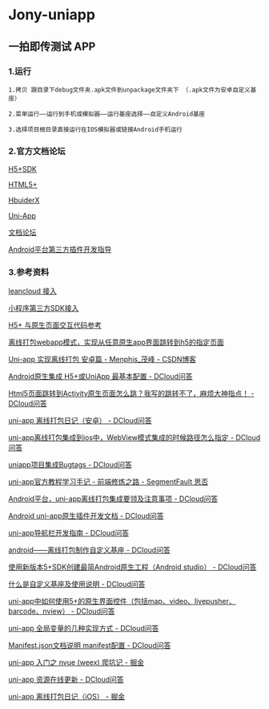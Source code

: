# Jony-uniapp

## 一拍即传测试 APP

### 1.运行

	1.拷贝 跟目录下debug文件夹.apk文件到unpackage文件夹下 （.apk文件为安卓自定义基座）
	
	2.菜单运行——运行到手机或模拟器——运行基座选择——自定义Android基座
	
	3.选择项目根目录直接运行在IOS模拟器或链接Android手机运行

### 2.官方文档论坛

[H5+SDK](http://ask.dcloud.net.cn/article/103)

[HTML5+](http://www.html5plus.org/doc/h5p.html)

[HbuiderX](http://www.dcloud.io/hbuilderx.html)

[Uni-App](https://uniapp.dcloud.io)

[文档论坛](http://ask.dcloud.net.cn/docs)

[Android平台第三方插件开发指导](http://ask.dcloud.net.cn/article/66)


### 3.参考资料

[leancloud 接入](https://github.com/leancloud/leantodo-weapp)

[小程序第三方SDK接入](https://ask.dcloud.net.cn/article/35070)

[H5+ 与原生页面交互代码参考](https://github.com/zhaomenghuan/mui-demo/blob/master/faq/8.5%2Bwebview%E4%B8%8Eandroid%E5%8E%9F%E7%94%9FActivity.md)

[离线打包webapp模式，实现从任意原生app界面跳转到h5的指定页面](http://ask.dcloud.net.cn/article/12876)

[Uni-app 实现离线打包 安卓篇 - Menphis_茂峰 - CSDN博客](https://blog.csdn.net/u012551928/article/details/84331339)

[Android原生集成 H5+或UniApp 最基本配置 - DCloud问答](http://ask.dcloud.net.cn/article/35395)

[Html5页面跳转到Activity原生页面怎么跳？我写的跳转不了，麻烦大神指点！ - DCloud问答](http://ask.dcloud.net.cn/question/5505)

[uni-app 离线打包日记（安卓） - DCloud问答](http://ask.dcloud.net.cn/article/35302)

[uni-app离线打包集成到ios中，WebView模式集成的时候路径怎么指定 - DCloud问答](http://ask.dcloud.net.cn/question/60818)

[uniapp项目集成Bugtags - DCloud问答](http://ask.dcloud.net.cn/article/35296)

[uni-app官方教程学习手记 - 前端修炼之路 - SegmentFault 思否](https://segmentfault.com/a/1190000017020710)

[Android平台，uni-app离线打包集成要领及注意事项 - DCloud问答](http://ask.dcloud.net.cn/article/35139)

[Android uni-app原生插件开发文档 - DCloud问答](http://ask.dcloud.net.cn/article/35416)

[uni-app导航栏开发指南 - DCloud问答](http://ask.dcloud.net.cn/article/34921)

[android——离线打包制作自定义基座 - DCloud问答](http://ask.dcloud.net.cn/article/35482)

[使用新版本5+SDK创建最简Android原生工程（Android studio） - DCloud问答](http://ask.dcloud.net.cn/article/13232)

[什么是自定义基座及使用说明 - DCloud问答](http://ask.dcloud.net.cn/article/35115)

[uni-app中如何使用5+的原生界面控件（包括map、video、livepusher、barcode、nview） - DCloud问答](http://ask.dcloud.net.cn/article/35036)

[uni-app 全局变量的几种实现方式 - DCloud问答](https://ask.dcloud.net.cn/article/35021)

[Manifest.json文档说明 manifest配置 - DCloud问答](http://ask.dcloud.net.cn/article/94)

[uni-app 入门之 nvue (weex) 爬坑记 - 掘金](https://juejin.im/post/5c6f6cebe51d457139115748)

[uni-app 资源在线更新 - DCloud问答](https://ask.dcloud.net.cn/article/35667)

[uni-app 离线打包日记（iOS） - 掘金](https://juejin.im/post/5c85f2976fb9a049e232d42c)